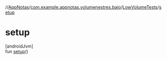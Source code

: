 //[AppNotas](../../../index.md)/[com.example.appnotas.volumenestres.bajo](../index.md)/[LowVolumeTests](index.md)/[setup](setup.md)

# setup

[androidJvm]\
fun [setup](setup.md)()
